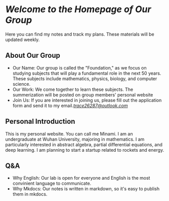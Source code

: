 # *Welcome to the Homepage of Our Group* 

Here you can find my notes and track my plans. These materials will be updated weekly.

## About Our Group

- Our Name: Our group is called the "Foundation," as we focus on studying subjects that will play a fundamental role in the next 50 years. These subjects include mathematics, physics, biology, and computer science.
- Our Work: We come together to learn these subjects. The summerization will be posted on group members' personal website
- Join Us: If you are interested in joining us, please fill out the application form and send it to my email.*trace26287@outlook.com*

## Personal Introduction

This is my personal website. You can call me Minami. I am an undergraduate at Wuhan University, majoring in mathematics. I am particularly interested in abstract algebra, partial differential equations, and deep learning. I am planning to start a startup related to rockets and energy.

## Q&A

- Why English: Our lab is open for everyone and English is the most convinient language to communicate.
- Why Mkdocs: Our notes is written in markdown, so it's easy to publish them in mkdocs.
